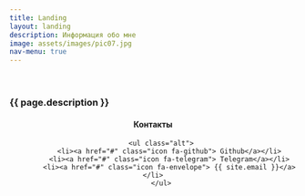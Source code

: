 ```yaml
---
title: Landing
layout: landing
description: Информация обо мне
image: assets/images/pic07.jpg
nav-menu: true
---
```


<section id="banner" class="style2">
  <div class="inner">
  
  <header class="major">

</header>
  <div class="content">

<h3>{{ page.description }}</h3>

</div>
</div>
</section>

<div id="main">
  <section id="one">
  <div class="inner"><header class="major">

 <h4>Контакты</h4>
 
		<ul class="alt">
			<li><a href="#" class="icon fa-github"> Github</a></li>
			<li><a href="#" class="icon fa-telegram"> Telegram</a></li>
			<li><a href="#" class="icon fa-envelope"> {{ site.email }}</a></li>
		</ul>

</header>

